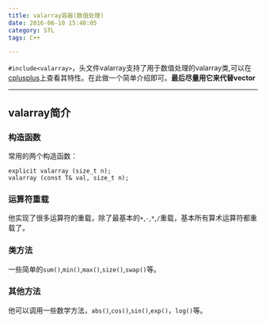 ```yaml
---
title: valarray容器(数值处理)
date: 2016-06-10 15:40:05
category: STL
tags: C++

---
```


`#include<valarray>`，头文件valarray支持了用于数值处理的valarray类,可以在[cplusplus](http://www.cplusplus.com/reference/valarray/)上查看其特性。在此做一个简单介绍即可。**最后尽量用它来代替vector**

---

## valarray简介

### 构造函数
常用的两个构造函数：
```
explicit valarray (size_t n);
valarray (const T& val, size_t n);
```

### 运算符重载
他实现了很多运算符的重载，除了最基本的`+`,`-`,`*`,`/`重载，基本所有算术运算符都重载了。

### 类方法
一些简单的`sum()`,`min()`,`max()`,`size()`,`swap()`等。

### 其他方法

他可以调用一些数学方法，`abs()`,`cos()`,`sin()`,`exp()`，`log()`等。